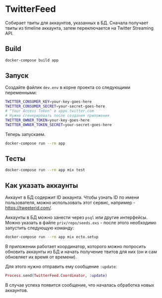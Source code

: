 # TwitterFeed

Собирает твиты для аккаунтов, указанных в БД. Сначала получает
твиты из timeline аккаунта, затем переключается на
Twitter Streaming API.

## Build

```bash
docker-compose build app
```

## Запуск

Создайте файлик `dev.env` в корне проекта со следующими
переменными:
```bash
TWITTER_CONSUMER_KEY=your-key-goes-here
TWITTER_CONSUMER_SECRET=your-secret-goes-here
# "Your Access Token" в apps.twitter.com
# Нужно сгенерировать после создания приложения
TWITTER_OWNER_TOKEN=your-key-goes-here
TWITTER_OWNER_TOKEN_SECRET=your-secret-goes-here
```

Теперь запускаем.

```bash
docker-compose run --rm app
```

## Тесты

```bash
docker-compose run --rm app mix test
```

## Как указать аккаунты

Аккаунт в БД содержит ID аккаунта. Чтобы узнать ID по
имени пользователя, можно использовать этот
сервис, например - https://tweeterid.com/.

Аккаунты в БД можно занести через `psql` или другие интерфейсы.
Можно указать в файле `priv/repo/seeds.exs` - после этого
необходимо запустить следующую команду:

```bash
docker-compose run --rm app mix ecto.setup
```

В приложении работает координатор, которого можно попросить
обновить аккаунты из БД и начать получение твитов для них
(он и сам обновляет их время от времени).

Для этого нужно отправить ему сообщение `:update`:

```elixir
Process.send(TwitterFeed.Coordinator, :update)
```

В случае успеха появится сообщение, что началась обработка
новых аккаунтов.
